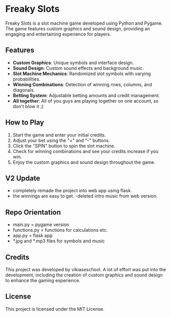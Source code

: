 # Freaky Slots

Freaky Slots is a slot machine game developed using Python and Pygame. The game features custom graphics and sound design, providing an engaging and entertaining experience for players.

## Features

- **Custom Graphics**: Unique symbols and interface design.
- **Sound Design**: Custom sound effects and background music.
- **Slot Machine Mechanics**: Randomized slot symbols with varying probabilities.
- **Winning Combinations**: Detection of winning rows, columns, and diagonals.
- **Betting System**: Adjustable betting amounts and credit management.
- **All together**: All of you guys are playing together on one account, so don't blow it ;)

## How to Play

1. Start the game and enter your initial credits.
2. Adjust your bet using the "+" and "-" buttons.
3. Click the "SPIN" button to spin the slot machine.
4. Check for winning combinations and see your credits increase if you win.
5. Enjoy the custom graphics and sound design throughout the game.

## V2 Update
- completely remade the project into web app using flask.
- the winnings are easy to get.
-deleted intro music from web version.

## Repo Orientation
- main.py = pygame version
- functions.py = functions for calculations etc.
- app.py = flask app
- *.jpg and *.mp3 files for symbols and music
## Credits

This project was developed by vikiaseschool. A lot of effort was put into the development, including the creation of custom graphics and sound design to enhance the gaming experience.

## License

This project is licensed under the MIT License. 
